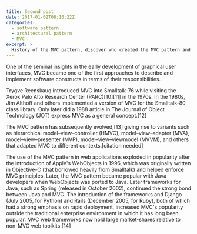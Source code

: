 ```yaml
---
title: Second post
date: 2017-01-02T08:10:22Z
categories:
  - software pattern
  - architectural pattern
  - MVC
excerpt: >
  History of the MVC pattern, discover who created the MVC pattern and set out it's guiding principles.
---
```


One of the seminal insights in the early development of graphical user interfaces, MVC became one of the first approaches to describe and implement software constructs in terms of their responsibilities.

Trygve Reenskaug introduced MVC into Smalltalk-76 while visiting the Xerox Palo Alto Research Center (PARC)[10][11] in the 1970s. In the 1980s, Jim Althoff and others implemented a version of MVC for the Smalltalk-80 class library. Only later did a 1988 article in The Journal of Object Technology (JOT) express MVC as a general concept.[12]

The MVC pattern has subsequently evolved,[13] giving rise to variants such as hierarchical model–view–controller (HMVC), model–view–adapter (MVA), model–view–presenter (MVP), model–view–viewmodel (MVVM), and others that adapted MVC to different contexts.[citation needed]

The use of the MVC pattern in web applications exploded in popularity after the introduction of Apple's WebObjects in 1996, which was originally written in Objective-C (that borrowed heavily from Smalltalk) and helped enforce MVC principles. Later, the MVC pattern became popular with Java developers when WebObjects was ported to Java. Later frameworks for Java, such as Spring (released in October 2002), continued the strong bond between Java and MVC. The introduction of the frameworks and Django (July 2005, for Python) and Rails (December 2005, for Ruby), both of which had a strong emphasis on rapid deployment, increased MVC's popularity outside the traditional enterprise environment in which it has long been popular. MVC web frameworks now hold large market-shares relative to non-MVC web toolkits.[14]